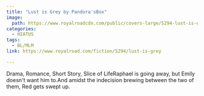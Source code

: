 ```yaml
---
title: "Lust is Grey by Pandora'sBox"
image:
  path: https://www.royalroadcdn.com/public/covers-large/5294-lust-is-grey.jpg
categories:
  - HIATUS
tags:
  - BL/MLM
link: https://www.royalroad.com/fiction/5294/lust-is-grey

---
```

Drama, Romance, Short Story, Slice of LifeRaphael is going away, but Emily doesn't want him to.And amidst the indecision brewing between the two of them, Red gets swept up.

